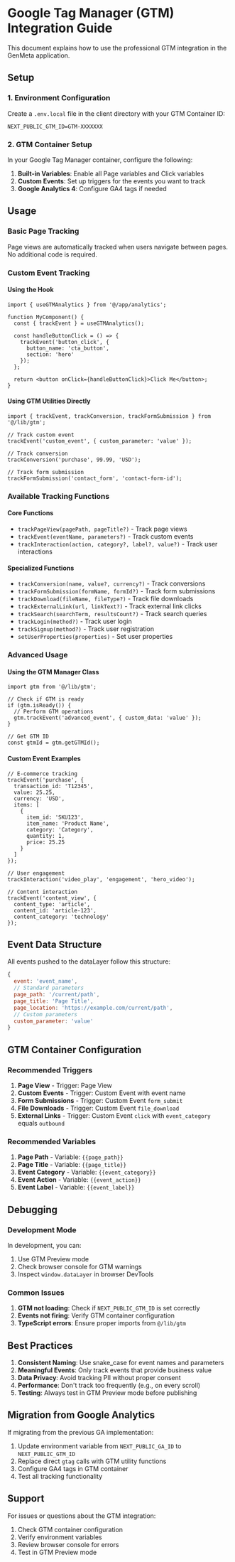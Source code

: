# Google Tag Manager (GTM) Integration Guide

This document explains how to use the professional GTM integration in the GenMeta application.

## Setup

### 1. Environment Configuration

Create a `.env.local` file in the client directory with your GTM Container ID:

```env
NEXT_PUBLIC_GTM_ID=GTM-XXXXXXX
```

### 2. GTM Container Setup

In your Google Tag Manager container, configure the following:

1. **Built-in Variables**: Enable all Page variables and Click variables
2. **Custom Events**: Set up triggers for the events you want to track
3. **Google Analytics 4**: Configure GA4 tags if needed

## Usage

### Basic Page Tracking

Page views are automatically tracked when users navigate between pages. No additional code is required.

### Custom Event Tracking

#### Using the Hook

```tsx
import { useGTMAnalytics } from '@/app/analytics';

function MyComponent() {
  const { trackEvent } = useGTMAnalytics();

  const handleButtonClick = () => {
    trackEvent('button_click', {
      button_name: 'cta_button',
      section: 'hero'
    });
  };

  return <button onClick={handleButtonClick}>Click Me</button>;
}
```

#### Using GTM Utilities Directly

```tsx
import { trackEvent, trackConversion, trackFormSubmission } from '@/lib/gtm';

// Track custom event
trackEvent('custom_event', { custom_parameter: 'value' });

// Track conversion
trackConversion('purchase', 99.99, 'USD');

// Track form submission
trackFormSubmission('contact_form', 'contact-form-id');
```

### Available Tracking Functions

#### Core Functions
- `trackPageView(pagePath, pageTitle?)` - Track page views
- `trackEvent(eventName, parameters?)` - Track custom events
- `trackInteraction(action, category?, label?, value?)` - Track user interactions

#### Specialized Functions
- `trackConversion(name, value?, currency?)` - Track conversions
- `trackFormSubmission(formName, formId?)` - Track form submissions
- `trackDownload(fileName, fileType?)` - Track file downloads
- `trackExternalLink(url, linkText?)` - Track external link clicks
- `trackSearch(searchTerm, resultsCount?)` - Track search queries
- `trackLogin(method?)` - Track user login
- `trackSignup(method?)` - Track user registration
- `setUserProperties(properties)` - Set user properties

### Advanced Usage

#### Using the GTM Manager Class

```tsx
import gtm from '@/lib/gtm';

// Check if GTM is ready
if (gtm.isReady()) {
  // Perform GTM operations
  gtm.trackEvent('advanced_event', { custom_data: 'value' });
}

// Get GTM ID
const gtmId = gtm.getGTMId();
```

#### Custom Event Examples

```tsx
// E-commerce tracking
trackEvent('purchase', {
  transaction_id: 'T12345',
  value: 25.25,
  currency: 'USD',
  items: [
    {
      item_id: 'SKU123',
      item_name: 'Product Name',
      category: 'Category',
      quantity: 1,
      price: 25.25
    }
  ]
});

// User engagement
trackInteraction('video_play', 'engagement', 'hero_video');

// Content interaction
trackEvent('content_view', {
  content_type: 'article',
  content_id: 'article-123',
  content_category: 'technology'
});
```

## Event Data Structure

All events pushed to the dataLayer follow this structure:

```javascript
{
  event: 'event_name',
  // Standard parameters
  page_path: '/current/path',
  page_title: 'Page Title',
  page_location: 'https://example.com/current/path',
  // Custom parameters
  custom_parameter: 'value'
}
```

## GTM Container Configuration

### Recommended Triggers

1. **Page View** - Trigger: Page View
2. **Custom Events** - Trigger: Custom Event with event name
3. **Form Submissions** - Trigger: Custom Event `form_submit`
4. **File Downloads** - Trigger: Custom Event `file_download`
5. **External Links** - Trigger: Custom Event `click` with `event_category` equals `outbound`

### Recommended Variables

1. **Page Path** - Variable: `{{page_path}}`
2. **Page Title** - Variable: `{{page_title}}`
3. **Event Category** - Variable: `{{event_category}}`
4. **Event Action** - Variable: `{{event_action}}`
5. **Event Label** - Variable: `{{event_label}}`

## Debugging

### Development Mode

In development, you can:

1. Use GTM Preview mode
2. Check browser console for GTM warnings
3. Inspect `window.dataLayer` in browser DevTools

### Common Issues

1. **GTM not loading**: Check if `NEXT_PUBLIC_GTM_ID` is set correctly
2. **Events not firing**: Verify GTM container configuration
3. **TypeScript errors**: Ensure proper imports from `@/lib/gtm`

## Best Practices

1. **Consistent Naming**: Use snake_case for event names and parameters
2. **Meaningful Events**: Only track events that provide business value
3. **Data Privacy**: Avoid tracking PII without proper consent
4. **Performance**: Don't track too frequently (e.g., on every scroll)
5. **Testing**: Always test in GTM Preview mode before publishing

## Migration from Google Analytics

If migrating from the previous GA implementation:

1. Update environment variable from `NEXT_PUBLIC_GA_ID` to `NEXT_PUBLIC_GTM_ID`
2. Replace direct `gtag` calls with GTM utility functions
3. Configure GA4 tags in GTM container
4. Test all tracking functionality

## Support

For issues or questions about the GTM integration:

1. Check GTM container configuration
2. Verify environment variables
3. Review browser console for errors
4. Test in GTM Preview mode
